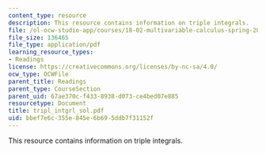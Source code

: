 ```yaml
---
content_type: resource
description: This resource contains information on triple integrals.
file: /ol-ocw-studio-app/courses/18-02-multivariable-calculus-spring-2006/bbef7e6c355e845e6b695ddb7f31152f_tripl_intgrl_sol.pdf
file_size: 136465
file_type: application/pdf
learning_resource_types:
- Readings
license: https://creativecommons.org/licenses/by-nc-sa/4.0/
ocw_type: OCWFile
parent_title: Readings
parent_type: CourseSection
parent_uid: 67ae370c-f433-8938-d073-ce4bed07e885
resourcetype: Document
title: tripl_intgrl_sol.pdf
uid: bbef7e6c-355e-845e-6b69-5ddb7f31152f
---
```

This resource contains information on triple integrals.